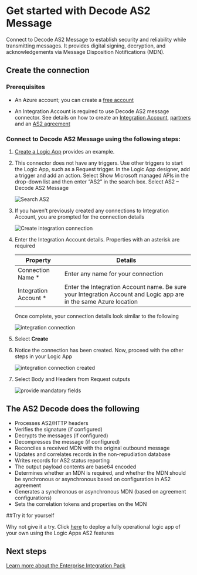 <properties 
	pageTitle="Learn about Enterprise Integration Pack Decode AS2 Message Connctor | Microsoft Azure App Service | Microsoft Azure" 
	description="Learn how to use partners with the Enterprise Integration Pack and Logic apps" 
	services="logic-apps" 
	documentationCenter=".net,nodejs,java"
	authors="padmavc" 
	manager="erikre" 
	editor=""/>

<tags 
	ms.service="logic-apps" 
	ms.workload="integration" 
	ms.tgt_pltfrm="na" 
	ms.devlang="na" 
	ms.topic="article" 
	ms.date="08/15/2016" 
	ms.author="padmavc"/>

# Get started with Decode AS2 Message

Connect to Decode AS2 Message to establish security and reliability while transmitting messages. It provides digital signing, decryption, and acknowledgements via Message Disposition Notifications (MDN).

## Create the connection

### Prerequisites

* An Azure account; you can create a [free account](https://azure.microsoft.com/free)

* An Integration Account is required to use Decode AS2 message connector. See details on how to create an [Integration Account](./app-service-logic-enterprise-integration-create-integration-account.md), [partners](./app-service-logic-enterprise-integration-partners.md) and an [AS2 agreement](./app-service-logic-enterprise-integration-as2.md)

### Connect to Decode AS2 Message using the following steps:

1. [Create a Logic App](./app-service-logic-create-a-logic-app.md) provides an example.

2. This connector does not have any triggers. Use other triggers to start the Logic App, such as a Request trigger.  In the Logic App designer, add a trigger and add an action.  Select Show Microsoft managed APIs in the drop-down list and then enter “AS2” in the search box.  Select AS2 – Decode AS2 Message

	![Search AS2](./media/app-service-logic-enterprise-integration-AS2connector/as2decodeimage1.png)

3. If you haven’t previously created any connections to Integration Account, you are prompted for the connection details

	![Create integration connection](./media/app-service-logic-enterprise-integration-AS2connector/as2decodeimage2.png)

4. Enter the Integration Account details.  Properties with an asterisk are required

	| Property   | Details |
	| --------   | ------- |
	| Connection Name *    | Enter any name for your connection |
	| Integration Account * | Enter the Integration Account name. Be sure your Integration Account and Logic app are in the same Azure location |

  	Once complete, your connection details look similar to the following

  	![integration connection](./media/app-service-logic-enterprise-integration-AS2connector/as2decodeimage3.png)

5. Select **Create**
	
6. Notice the connection has been created.  Now, proceed with the other steps in your Logic App

	![integration connection created](./media/app-service-logic-enterprise-integration-AS2connector/as2decodeimage4.png) 

7. Select Body and Headers from Request outputs

	![provide mandatory fields](./media/app-service-logic-enterprise-integration-AS2connector/as2decodeimage5.png) 

## The AS2 Decode does the following

* Processes AS2/HTTP headers
* Verifies the signature (if configured)
* Decrypts the messages (if configured)
* Decompresses the message (if configured)
* Reconciles a received MDN with the original outbound message
* Updates and correlates records in the non-repudiation database
* Writes records for AS2 status reporting
* The output payload contents are base64 encoded
* Determines whether an MDN is required, and whether the MDN should be synchronous or asynchronous based on configuration in AS2 agreement
* Generates a synchronous or asynchronous MDN (based on agreement configurations)
* Sets the correlation tokens and properties on the MDN

##Try it for yourself

Why not give it a try.  Click [here](https://azure.microsoft.com/documentation/templates/201-logic-app-as2-send-receive/) to deploy a fully operational logic app of your own using the Logic Apps AS2 features 

## Next steps

[Learn more about the Enterprise Integration Pack](./app-service-logic-enterprise-integration-overview.md "Learn about Enterprise Integration Pack") 